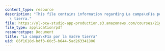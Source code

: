 ```yaml
---
content_type: resource
description: "This file contains information regarding La campa\xF1a por la madre\
  \ tierra."
file: https://ol-ocw-studio-app-production.s3.amazonaws.com/courses/21g-711-advanced-spanish-conversation-and-composition-spring-2014/86f1618dbdf360c5b6445ad263341806_MIT21G_711S14_Madre.pdf
file_type: application/pdf
resourcetype: Document
title: "La campa\xF1a por la madre tierra"
uid: 86f1618d-bdf3-60c5-b644-5ad263341806
---
```

